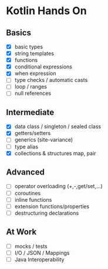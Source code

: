 # Kotlin Hands On

## Basics
- [x] basic types
- [x] string templates
- [x] functions
- [x] conditional expressions
- [x] when expression
- [ ] type checks / automatic casts
- [ ] loop / ranges
- [ ] null references

## Intermediate
- [x] data class / singleton / sealed class
- [x] getters/setters
- [ ] generics (site-variance)
- [ ] type alias
- [x] collections & structures map, pair

## Advanced
- [ ] operator overloading (+,-,get/set,...)
- [ ] coroutines
- [ ] inline functions
- [ ] extension functions/properties
- [ ] destructuring declarations

## At Work
- [ ] mocks / tests
- [ ] I/O / JSON / Mappings
- [ ] Java Interoperability
